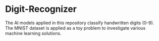 # Digit-Recognizer
The AI models applied in this repository classify handwritten digits (0-9). The MNIST dataset is applied as a toy problem to investigate various machine learning solutions.
